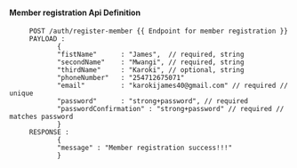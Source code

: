
#### Member registration Api Definition

         POST /auth/register-member {{ Endpoint for member registration }}
         PAYLOAD :
                {
                "fistName"      : "James",  // required, string
                "secondName"    : "Mwangi", // required, string
                "thirdName"     : "Karoki", // optional, string
                "phoneNumber"   : "254712675071"
                "email"         : "karokijames40@gmail.com" // required // unique
                "password"      : "strong+password", // required
                "passwordConfirmation" : "strong+password" // required // matches password
                }
         RESPONSE :
                {
                "message" : "Member registration success!!!"
                }
     